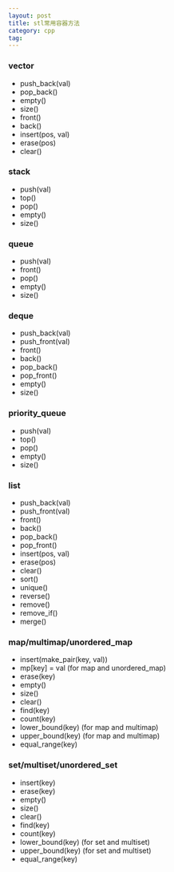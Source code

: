 ```yaml
---
layout: post
title: stl常用容器方法
category: cpp
tag:
---
```


### vector

- push_back(val)
- pop_back()
- empty()
- size()
- front()
- back()
- insert(pos, val)
- erase(pos)
- clear()

### stack

- push(val)
- top()
- pop()
- empty()
- size()

### queue

- push(val)
- front()
- pop()
- empty()
- size()

### deque

- push_back(val)
- push_front(val)
- front()
- back()
- pop_back()
- pop_front()
- empty()
- size()

### priority_queue

- push(val)
- top()
- pop()
- empty()
- size()

### list

- push_back(val)
- push_front(val)
- front()
- back()
- pop_back()
- pop_front()
- insert(pos, val)
- erase(pos)
- clear()
- sort()
- unique()
- reverse()
- remove()
- remove_if()
- merge()

### map/multimap/unordered_map

- insert(make_pair(key, val))
- mp[key] = val (for map and unordered_map)
- erase(key)
- empty()
- size()
- clear()
- find(key)
- count(key)
- lower_bound(key) (for map and multimap)
- upper_bound(key) (for map and multimap)
- equal_range(key)

### set/multiset/unordered_set

- insert(key)
- erase(key)
- empty()
- size()
- clear()
- find(key)
- count(key)
- lower_bound(key) (for set and multiset)
- upper_bound(key) (for set and multiset)
- equal_range(key)
